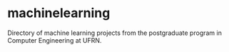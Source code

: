 # machinelearning
Directory of machine learning projects from the postgraduate program in Computer Engineering at UFRN.
